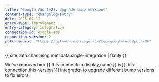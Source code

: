 ```yaml
---
title: "Google Ads (v2): Upgrade bump versions"
content-type: "changelog-entry"
date: 2025-07-17
entry-type: improvement
entry-category: integration
connection-id: google-ads
connection-version: 2
pull-request: "https://github.com/singer-io/tap-google-ads/pull/96"
---
```

{{ site.data.changelog.metadata.single-integration | flatify }}

We've improved our {{ this-connection.display_name }} (v{{ this-connection.this-version }}) integration to upgrade different bump versions to fix errors.